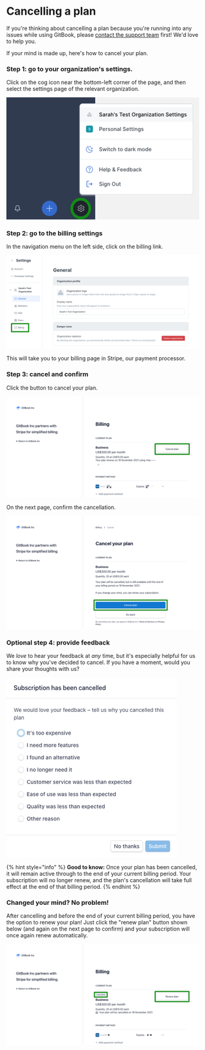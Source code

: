 # Cancelling a plan

If you're thinking about cancelling a plan because you're running into any issues while using GitBook, please [contact the support team](../../troubleshooting/support.md) first! We'd love to help you.

If your mind is made up, here's how to cancel your plan.

### Step 1: go to your organization's settings.

Click on the cog icon near the bottom-left corner of the page, and then select the settings page of the relevant organization.

![](../../.gitbook/assets/cancel-step-1.png)

### Step 2: go to the billing settings

In the navigation menu on the left side, click on the billing link.

![](../../.gitbook/assets/cancel-step-2.png)

This will take you to your billing page in Stripe, our payment processor.

### Step 3: cancel and confirm

Click the button to cancel your plan.

![](../../.gitbook/assets/cancel-step-3.png)

On the next page, confirm the cancellation.

![](../../.gitbook/assets/cancel-step-4.png)

### Optional step 4: provide feedback

We _love_ to hear your feedback at _any_ time, but it's especially helpful for us to know why you've decided to cancel. If you have a moment, would you share your thoughts with us?

![](../../.gitbook/assets/cancel-step-5.png)

{% hint style="info" %}
**Good to know:** Once your plan has been cancelled, it will remain active through to the end of your current billing period. Your subscription will no longer renew, and the plan's cancellation will take full effect at the end of that billing period.
{% endhint %}

### Changed your mind? No problem!

After cancelling and before the end of your current billing period, you have the option to renew your plan! Just click the "renew plan" button shown below (and again on the next page to confirm) and your subscription will once again renew automatically.

![](../../.gitbook/assets/cancel-step-6.png)
